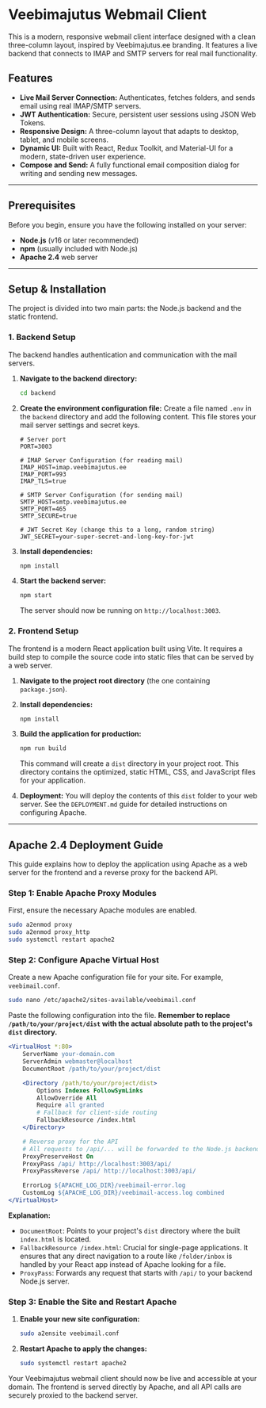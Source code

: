 # Veebimajutus Webmail Client

This is a modern, responsive webmail client interface designed with a clean three-column layout, inspired by Veebimajutus.ee branding. It features a live backend that connects to IMAP and SMTP servers for real mail functionality.

## Features

-   **Live Mail Server Connection:** Authenticates, fetches folders, and sends email using real IMAP/SMTP servers.
-   **JWT Authentication:** Secure, persistent user sessions using JSON Web Tokens.
-   **Responsive Design:** A three-column layout that adapts to desktop, tablet, and mobile screens.
-   **Dynamic UI:** Built with React, Redux Toolkit, and Material-UI for a modern, state-driven user experience.
-   **Compose and Send:** A fully functional email composition dialog for writing and sending new messages.

---

## Prerequisites

Before you begin, ensure you have the following installed on your server:

-   **Node.js** (v16 or later recommended)
-   **npm** (usually included with Node.js)
-   **Apache 2.4** web server

---

## Setup & Installation

The project is divided into two main parts: the Node.js backend and the static frontend.

### 1. Backend Setup

The backend handles authentication and communication with the mail servers.

1.  **Navigate to the backend directory:**
    ```bash
    cd backend
    ```

2.  **Create the environment configuration file:**
    Create a file named `.env` in the `backend` directory and add the following content. This file stores your mail server settings and secret keys.

    ```dotenv
    # Server port
    PORT=3003

    # IMAP Server Configuration (for reading mail)
    IMAP_HOST=imap.veebimajutus.ee
    IMAP_PORT=993
    IMAP_TLS=true

    # SMTP Server Configuration (for sending mail)
    SMTP_HOST=smtp.veebimajutus.ee
    SMTP_PORT=465
    SMTP_SECURE=true

    # JWT Secret Key (change this to a long, random string)
    JWT_SECRET=your-super-secret-and-long-key-for-jwt
    ```

3.  **Install dependencies:**
    ```bash
    npm install
    ```

4.  **Start the backend server:**
    ```bash
    npm start
    ```
    The server should now be running on `http://localhost:3003`.

### 2. Frontend Setup

The frontend is a modern React application built using Vite. It requires a build step to compile the source code into static files that can be served by a web server.

1.  **Navigate to the project root directory** (the one containing `package.json`).

2.  **Install dependencies:**
    ```bash
    npm install
    ```

3.  **Build the application for production:**
    ```bash
    npm run build
    ```
    This command will create a `dist` directory in your project root. This directory contains the optimized, static HTML, CSS, and JavaScript files for your application.

4.  **Deployment:** You will deploy the contents of this `dist` folder to your web server. See the `DEPLOYMENT.md` guide for detailed instructions on configuring Apache.

---

## Apache 2.4 Deployment Guide

This guide explains how to deploy the application using Apache as a web server for the frontend and a reverse proxy for the backend API.

### Step 1: Enable Apache Proxy Modules

First, ensure the necessary Apache modules are enabled.

```bash
sudo a2enmod proxy
sudo a2enmod proxy_http
sudo systemctl restart apache2
```

### Step 2: Configure Apache Virtual Host

Create a new Apache configuration file for your site. For example, `veebimail.conf`.

```bash
sudo nano /etc/apache2/sites-available/veebimail.conf
```

Paste the following configuration into the file. **Remember to replace `/path/to/your/project/dist` with the actual absolute path to the project's `dist` directory.**

```apache
<VirtualHost *:80>
    ServerName your-domain.com
    ServerAdmin webmaster@localhost
    DocumentRoot /path/to/your/project/dist

    <Directory /path/to/your/project/dist>
        Options Indexes FollowSymLinks
        AllowOverride All
        Require all granted
        # Fallback for client-side routing
        FallbackResource /index.html
    </Directory>

    # Reverse proxy for the API
    # All requests to /api/... will be forwarded to the Node.js backend
    ProxyPreserveHost On
    ProxyPass /api/ http://localhost:3003/api/
    ProxyPassReverse /api/ http://localhost:3003/api/

    ErrorLog ${APACHE_LOG_DIR}/veebimail-error.log
    CustomLog ${APACHE_LOG_DIR}/veebimail-access.log combined
</VirtualHost>
```

**Explanation:**
-   `DocumentRoot`: Points to your project's `dist` directory where the built `index.html` is located.
-   `FallbackResource /index.html`: Crucial for single-page applications. It ensures that any direct navigation to a route like `/folder/inbox` is handled by your React app instead of Apache looking for a file.
-   `ProxyPass`: Forwards any request that starts with `/api/` to your backend Node.js server.

### Step 3: Enable the Site and Restart Apache

1.  **Enable your new site configuration:**
    ```bash
    sudo a2ensite veebimail.conf
    ```

2.  **Restart Apache to apply the changes:**
    ```bash
    sudo systemctl restart apache2
    ```

Your Veebimajutus webmail client should now be live and accessible at your domain. The frontend is served directly by Apache, and all API calls are securely proxied to the backend server.